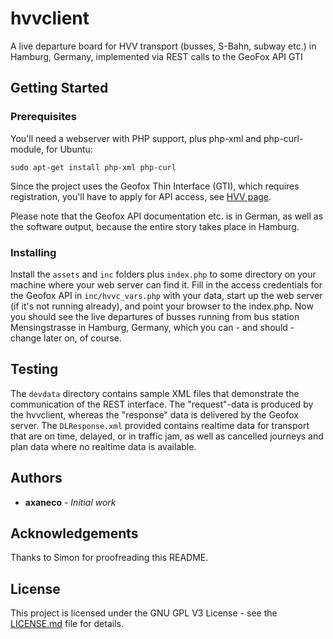 # hvvclient
A live departure board for HVV transport (busses, S-Bahn, subway etc.) in Hamburg, Germany, implemented via REST calls to the GeoFox API GTI

## Getting Started

### Prerequisites

You'll need a webserver with PHP support, plus php-xml and php-curl-module, for Ubuntu:
```
sudo apt-get install php-xml php-curl
```
Since the project uses the Geofox Thin Interface (GTI), which requires registration, you'll have to apply for API access, see [HVV page](https://www.hvv.de/de/fahrplaene/abruf-fahrplaninfos/datenabruf).

Please note that the Geofox API documentation etc. is in German, as well as the software output, because the entire story takes place in Hamburg.

### Installing

Install the ```assets``` and ```inc``` folders plus ```index.php``` to some directory on your machine where your web server can find it. Fill in the access credentials for the Geofox API in ```inc/hvvc_vars.php``` with your data, start up the web server (if it's not running already), and point your browser to the index.php. 
Now you should see the live departures of busses running from bus station Mensingstrasse in Hamburg, Germany, which you can - and should - change later on, of course.

## Testing

The ```devdata``` directory contains sample XML files that demonstrate the communication of the REST interface.
The "request"-data is produced by the hvvclient, whereas the "response" data is delivered by the Geofox server.
The ```DLResponse.xml``` provided contains realtime data for transport that are on time, delayed, or in traffic jam, as well as cancelled journeys and plan data where no realtime data is available.

## Authors

* **axaneco** - *Initial work*

## Acknowledgements

Thanks to Simon for proofreading this README.

## License

This project is licensed under the GNU GPL V3 License - see the [LICENSE.md](LICENSE.md) file for details.
